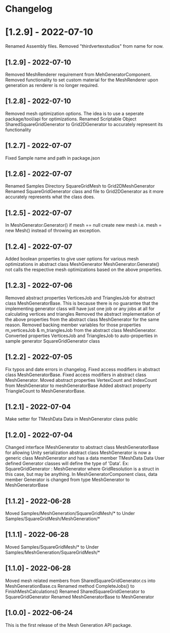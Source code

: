 # Changelog

# [1.2.9] - 2022-07-10
Renamed Assembly files. Removed "thirdvertexstudios" from name for now.

## [1.2.9] - 2022-07-10
Removed MeshRenderer requirement from MehGeneratorComponent.
Removed functionality to set custom material for the MeshRenderer upon generation as renderer is no longer required.

## [1.2.8] - 2022-07-10
Removed mesh optimization options. The idea is to use a seperate package/tool/api for optimizations.
Renamed Scriptable Object SharedSquareGridGenerator to Grid2DGenerator to accurately represent its functionality

## [1.2.7] - 2022-07-07
Fixed Sample name and path in package.json

## [1.2.6] - 2022-07-07
Renamed Samples Directory SquareGridMesh to Grid2DMeshGenerator
Renamed SquareGridGenerator class and file to Grid2DGenerator as it more accurately represents what the class does.

## [1.2.5] - 2022-07-07
In MeshGenerator.Generator() if mesh == null create new mesh i.e. mesh = new Mesh() instead of throwing an exception.

## [1.2.4] - 2022-07-07
Added boolean properties to give user options for various mesh optimizations in abstract class MeshGenerator
MeshGenerator.Generate() not calls the respective mesh optimizations based on the above properties.


## [1.2.3] - 2022-07-06
Removed abstract properties VerticesJob and TrianglesJob for abstract class MeshGeneratorBase. This is because there is no guarantee that the implementing generator class will have just one job or any jobs at all for calculating vertices and triangles
Removed the abstract implementation of the above properties from the abstract class MeshGenerator<TmeshData> for the same reason.
Removed backing member variables for those properties m_verticesJob & m_trianglesJob from the abstract class MeshGenerator<TmeshData>.
Converted properties VerticesJob and TrianglesJob to auto-properties in sample generator SquareGridGenerator class


## [1.2.2] - 2022-07-05
Fix typos and date errors in changelog.
Fixed access modifiers in abstract class MeshGeneratorBase.
Fixed access modifiers in abstract class MeshGenerator.
Moved abstract properties VertexCount and IndexCount from MeshGenerator to meshGeneratorBase
Added abstract property TriangleCount to MeshGeneratorBase.


## [1.2.1] - 2022-07-04
Make setter for TMeshData Data in MeshGenerator class public

## [1.2.0] - 2022-07-04
Changed interface IMeshGenerator to abstract class MeshGeneratorBase for allowing Unity serialization
abstract class MeshGenerator is now a generic class MeshGenerator<TMeshData> and has a data member TMeshData Data
User defined Generator classes will define the type of 'Data'. Ex: SquareGridGenerator : MeshGenerator<GridResolution> where 
GridResolution is a struct in this case, but may be anything.
In MeshGeneratorComponent class, data member Generator is changed from type MeshGenerator to MeshGeneratorBase

## [1.1.2] - 2022-06-28
Moved Samples/MeshGeneration/SquareGridMesh/* to Under Samples/SquareGridMesh/MeshGeneration/*

## [1.1.1] - 2022-06-28
Moved Samples/SquareGridMesh/* to Under Samples/MeshGeneration/SquareGridMesh/*

## [1.1.0] - 2022-06-28
Moved mesh related members from SharedSquareGridGenerator.cs into MeshGenerationBase.cs
Renamed method CompleteJobs() to FinishMeshCalculations()
Renamed SharedSquareGridGenerator to SquareGridGenerator
Renamed MeshGeneratorBase to MeshGenerator

## [1.0.0] - 2022-06-24
This is the first release of the Mesh Generation API package.
